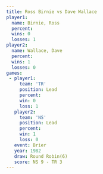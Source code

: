 ```yaml
---
title: Ross Birnie vs Dave Wallace
player1:             
  name: Birnie, Ross 
  percent:           
  wins: 0            
  losses: 1          
player2:             
  name: Wallace, Dave
  percent:           
  wins: 1            
  losses: 0          
games:
 - player1:        
     team: 'TR'    
     position: Lead
     percent:      
     win: 0        
     loss: 1       
   player2:        
     team: 'NS'    
     position: Lead
     percent:      
     win: 1        
     loss: 0       
   event: Brier        
   year: 1982          
   draw: Round Robin(6)
   score: NS 9 - TR 3  
---
```

